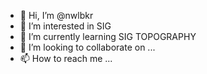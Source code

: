 - 👋 Hi, I’m @nwlbkr
- 👀 I’m interested in SIG
- 🌱 I’m currently learning SIG TOPOGRAPHY
- 💞️ I’m looking to collaborate on ...
- 📫 How to reach me ...

<!---
nwlbkr/nwlbkr is a ✨ special ✨ repository because its `README.md` (this file) appears on your GitHub profile.
You can click the Preview link to take a look at your changes.
--->

